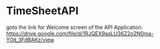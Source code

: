 # TimeSheetAPI
goto the link for Welcome screen of the API Application.
https://drive.google.com/file/d/1RJQEX9asLU36Z2o2N0ma-Y0d_3FdBAKz/view
